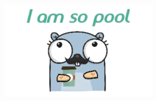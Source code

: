 <h1 align="center">
    <br>
    <img width="400" src="https://github.com/solodynamo/poolboy/blob/master/poolboy.png" alt="gopool">
    <br>
    <br>
    <br>
</h1>